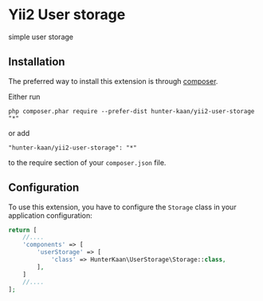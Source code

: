 Yii2 User storage
=================
simple user storage

Installation
------------

The preferred way to install this extension is through [composer](http://getcomposer.org/download/).

Either run

```
php composer.phar require --prefer-dist hunter-kaan/yii2-user-storage "*"
```

or add

```
"hunter-kaan/yii2-user-storage": "*"
```

to the require section of your `composer.json` file.


Configuration
-------------

To use this extension, you have to configure the `Storage` class in your application configuration:

```php
return [
    //....
    'components' => [
        'userStorage' => [
            'class' => HunterKaan\UserStorage\Storage::class,
        ],
    ]
    //....
];
```